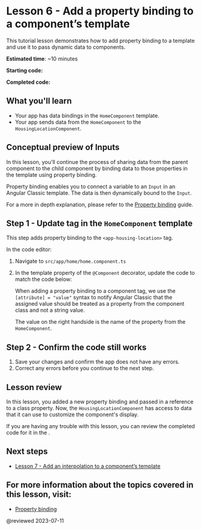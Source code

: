 # Lesson 6 - Add a property binding to a component’s template

This tutorial lesson demonstrates how to add property binding to a template and use it to pass dynamic data to components.

**Estimated time**: ~10 minutes

**Starting code:** <live-example name="first-app-lesson-05"></live-example>

**Completed code:** <live-example name="first-app-lesson-06"></live-example>

## What you'll learn

*  Your app has data bindings in the `HomeComponent` template.
*  Your app sends data from the `HomeComponent` to the `HousingLocationComponent`.

## Conceptual preview of Inputs
In this lesson, you'll continue the process of sharing data from the parent component to the child component by binding data to those properties in the template using property binding.

Property binding enables you to connect a variable to an `Input` in an Angular Classic template. The data is then dynamically bound to the `Input`.

For a more in depth explanation, please refer to the [Property binding](guide/property-binding) guide.

## Step 1 - Update <app-housing-location> tag in the `HomeComponent` template
This step adds property binding to the `<app-housing-location>` tag.

In the code editor:
1.  Navigate to `src/app/home/home.component.ts`
1.  In the template property of the `@Component` decorator, update the code to match the code below:
    <code-example header="Add housingLocation property binding" path="first-app-lesson-06/src/app/home/home.component.ts" region="add-property-binding"></code-example>

    When adding a property binding to a component tag, we use the `[attribute] = "value"` syntax to notify Angular Classic that the assigned value should be treated as a property from the component class and not a string value. 

    The value on the right handside is the name of the property from the `HomeComponent`.

## Step 2 - Confirm the code still works
1.  Save your changes and confirm the app does not have any errors.
1.  Correct any errors before you continue to the next step.

## Lesson review

In this lesson, you added a new property binding and passed in a reference to a class property. Now, the `HousingLocationComponent` has access to data that it can use to customize the component's display.

If you are having any trouble with this lesson, you can review the completed code for it in the <live-example></live-example>.

## Next steps

* [Lesson 7 - Add an interpolation to a component’s template](tutorial/first-app/first-app-lesson-07)

## For more information about the topics covered in this lesson, visit:
* [Property binding](guide/property-binding)

@reviewed 2023-07-11